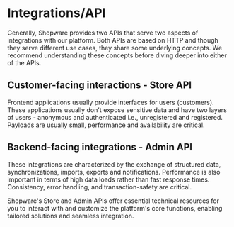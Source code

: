 # Integrations/API

Generally, Shopware provides two APIs that serve two aspects of integrations with our platform. Both APIs are based on HTTP and though they serve different use cases, they share some underlying concepts. We recommend understanding these concepts before diving deeper into either of the APIs.

<PageRef page="general-concepts/" />

## Customer-facing interactions - Store API

Frontend applications usually provide interfaces for users \(customers\). These applications usually don't expose sensitive data and have two layers of users - anonymous and authenticated i.e., unregistered and registered. Payloads are usually small, performance and availability are critical.

<PageRef page="https://shopware.stoplight.io/docs/store-api/storeapi.json" title="Store API Endpoint Reference" target="_blank" />

## Backend-facing integrations - Admin API

These integrations are characterized by the exchange of structured data, synchronizations, imports, exports and notifications. Performance is also important in terms of high data loads rather than fast response times. Consistency, error handling, and transaction-safety are critical.

<PageRef page="https://shopware.stoplight.io/docs/admin-api/adminapi.json" title="Admin API Endpoint Reference" target="_blank" />

Shopware's Store and Admin APIs offer essential technical resources for you to interact with and customize the platform's core functions, enabling tailored solutions and seamless integration.

